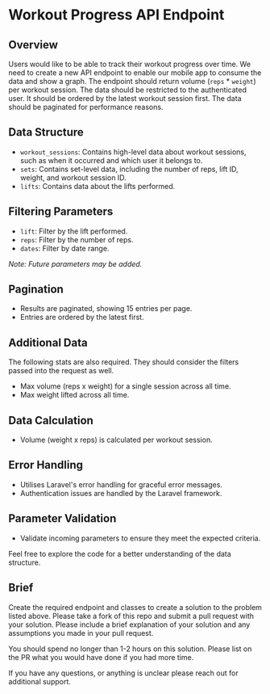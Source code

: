 # Workout Progress API Endpoint

## Overview

Users would like to be able to track their workout progress over time. We need to create a new API endpoint to enable our mobile app to consume the data and show a graph. The endpoint should return volume (`reps` * `weight`) per workout session. The data should be restricted to the authenticated user. It should be ordered by the latest workout session first. The data should be paginated for performance reasons.

## Data Structure

- `workout_sessions`: Contains high-level data about workout sessions, such as when it occurred and which user it belongs to.
- `sets`: Contains set-level data, including the number of reps, lift ID, weight, and workout session ID.
- `lifts`: Contains data about the lifts performed.

## Filtering Parameters

- `lift`: Filter by the lift performed.
- `reps`: Filter by the number of reps.
- `dates`: Filter by date range.

*Note: Future parameters may be added.*

## Pagination

- Results are paginated, showing 15 entries per page.
- Entries are ordered by the latest first.

## Additional Data

The following stats are also required. They should consider the filters passed into the request as well.
- Max volume (reps x weight) for a single session across all time.
- Max weight lifted across all time.

## Data Calculation

- Volume (weight x reps) is calculated per workout session.

## Error Handling

- Utilises Laravel's error handling for graceful error messages.
- Authentication issues are handled by the Laravel framework.

## Parameter Validation

- Validate incoming parameters to ensure they meet the expected criteria.


Feel free to explore the code for a better understanding of the data structure.

## Brief ##
Create the required endpoint and classes to create a solution to the problem listed above. Please take a fork of this repo and submit a pull request with your solution. Please include a brief explanation of your solution and any assumptions you made in your pull request.

You should spend no longer than 1-2 hours on this solution. Please list on the PR what you would have done if you had more time.

If you have any questions, or anything is unclear please reach out for additional support.
